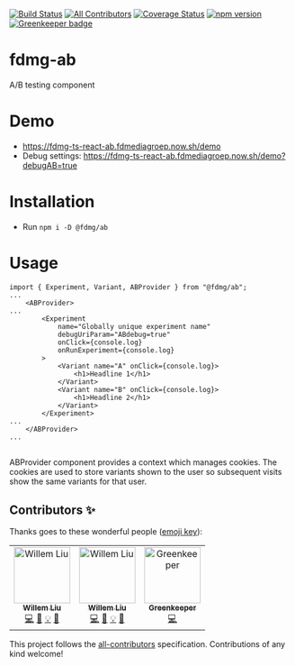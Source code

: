[![Build Status](https://www.travis-ci.org/FDMediagroep/fdmg-ts-react-ab.svg?branch=master)](https://www.travis-ci.org/FDMediagroep/fdmg-ts-react-ab)
[![All Contributors](https://img.shields.io/badge/all_contributors-3-orange.svg?style=flat-square)](#contributors)
[![Coverage Status](https://coveralls.io/repos/github/FDMediagroep/fdmg-ts-react-ab/badge.svg?branch=master)](https://coveralls.io/github/FDMediagroep/fdmg-ts-react-ab?branch=master)
[![npm version](https://badge.fury.io/js/%40fdmg%2Fab.svg)](https://badge.fury.io/js/%40fdmg%2Fab)
[![Greenkeeper badge](https://badges.greenkeeper.io/FDMediagroep/fdmg-ts-react-ab.svg)](https://greenkeeper.io/)

# fdmg-ab

A/B testing component

# Demo

-   https://fdmg-ts-react-ab.fdmediagroep.now.sh/demo
-   Debug settings: https://fdmg-ts-react-ab.fdmediagroep.now.sh/demo?debugAB=true

# Installation

-   Run `npm i -D @fdmg/ab`

# Usage

```
import { Experiment, Variant, ABProvider } from "@fdmg/ab";
...
    <ABProvider>
...
        <Experiment
            name="Globally unique experiment name"
            debugUriParam="ABdebug=true"
            onClick={console.log}
            onRunExperiment={console.log}
        >
            <Variant name="A" onClick={console.log}>
                <h1>Headline 1</h1>
            </Variant>
            <Variant name="B" onClick={console.log}>
                <h1>Headline 2</h1>
            </Variant>
        </Experiment>
...
    </ABProvider>
...
```

## <ABProvider>

ABProvider component provides a context which manages cookies. The cookies are used to store variants shown to the user
so subsequent visits show the same variants for that user.

## Contributors ✨

Thanks goes to these wonderful people ([emoji key](https://allcontributors.org/docs/en/emoji-key)):

<!-- ALL-CONTRIBUTORS-LIST:START - Do not remove or modify this section -->
<!-- prettier-ignore -->
<table>
  <tr>
    <td align="center"><a href="http://www.willim.nl"><img src="https://avatars1.githubusercontent.com/u/974906?v=4" width="100px;" alt="Willem Liu"/><br /><sub><b>Willem Liu</b></sub></a><br /><a href="https://github.com/FDMediagroep/fdmg-ts-react-ab/commits?author=willemliu" title="Code">💻</a> <a href="https://github.com/FDMediagroep/fdmg-ts-react-ab/commits?author=willemliu" title="Documentation">📖</a> <a href="#example-willemliu" title="Examples">💡</a> <a href="#maintenance-willemliu" title="Maintenance">🚧</a></td>
    <td align="center"><a href="http://www.willemliu.nl"><img src="https://avatars0.githubusercontent.com/u/5611802?v=4" width="100px;" alt="Willem Liu"/><br /><sub><b>Willem Liu</b></sub></a><br /><a href="https://github.com/FDMediagroep/fdmg-ts-react-ab/commits?author=willemliufdmg" title="Code">💻</a> <a href="https://github.com/FDMediagroep/fdmg-ts-react-ab/commits?author=willemliufdmg" title="Documentation">📖</a> <a href="#example-willemliufdmg" title="Examples">💡</a> <a href="#maintenance-willemliufdmg" title="Maintenance">🚧</a></td>
    <td align="center"><a href="https://greenkeeper.io/"><img src="https://avatars2.githubusercontent.com/u/13812225?v=4" width="100px;" alt="Greenkeeper"/><br /><sub><b>Greenkeeper</b></sub></a><br /><a href="https://github.com/FDMediagroep/fdmg-ts-react-ab/commits?author=greenkeeperio" title="Code">💻</a></td>
  </tr>
</table>

<!-- ALL-CONTRIBUTORS-LIST:END -->

This project follows the [all-contributors](https://github.com/all-contributors/all-contributors) specification. Contributions of any kind welcome!